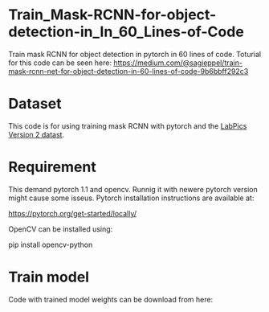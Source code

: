 # Train_Mask-RCNN-for-object-detection-in_In_60_Lines-of-Code
Train mask RCNN for object detection in pytorch in 60 lines of code.
Toturial for this code can be seen here:
https://medium.com/@sagieppel/train-mask-rcnn-net-for-object-detection-in-60-lines-of-code-9b6bbff292c3

# Dataset
This code is for using training mask RCNN with pytorch and the [LabPics Version 2 datast](https://zenodo.org/record/4736111#.YpfnEqjMK3A).

# Requirement 
This demand pytorch 1.1 and opencv. Runnig it with newere pytorch version might cause some isseus.
Pytorch installation instructions are available at:

https://pytorch.org/get-started/locally/

OpenCV can be installed using:

pip install opencv-python

# Train model

Code with trained model weights can be download from here:

